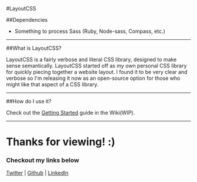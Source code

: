 #LayoutCSS

##Dependencies

* Something to process Sass (Ruby, Node-sass, Compass, etc.)

___

##What is LayoutCSS?

LayoutCSS is a fairly verbose and literal CSS library, designed to make sense semantically. LayoutCSS started off as my own personal CSS library for quickly piecing together a website layout. I found it to be very clear and verbose so I'm releasing it now as an open-source option for those who might like that aspect of a CSS library.

___

##How do I use it?

Check out the [Getting Started]("./wiki/getting-started") guide in the Wiki(WIP).

___

# Thanks for viewing! :)
### Checkout my links below

[Twitter](http://twitter.com/PieceDigital) | [Github](piecedigital.github.io) | [LinkedIn](linkedin.com/in/pdstudios)
